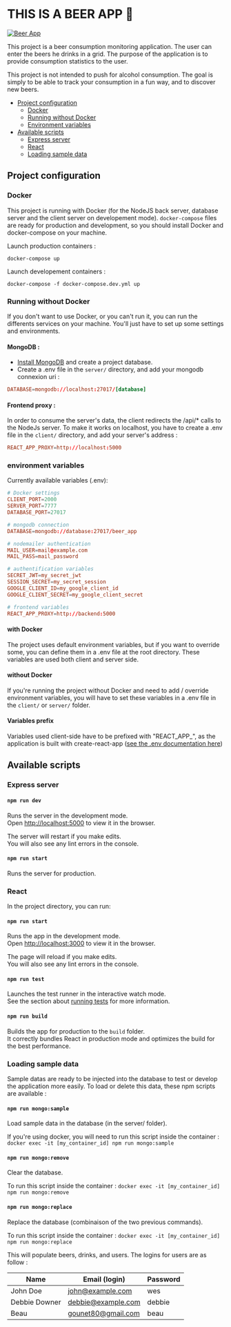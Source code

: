# THIS IS A BEER APP 🍺

[![Beer App](https://img.shields.io/endpoint?url=https://dashboard.cypress.io/badge/simple/3do2g1&style=flat&logo=cypress)](https://dashboard.cypress.io/projects/3do2g1/runs)

This project is a beer consumption monitoring application. The user can enter the beers he drinks in a grid. The purpose of the application is to provide consumption statistics to the user.

This project is not intended to push for alcohol consumption. The goal is simply to be able to track your consumption in a fun way, and to discover new beers.

- [Project configuration](#project-configuration)
  - [Docker](#docker)
  - [Running without Docker](#docker)
  - [Environment variables](#environmentvariables)
- [Available scripts](#available-scripts)
  - [Express server](#express-server)
  - [React](#react)
  - [Loading sample data](#loading-sample-data)

## Project configuration

### Docker

This project is running with Docker (for the NodeJS back server, database server and the client server on developement mode).
`docker-compose` files are ready for production and development, so you should install Docker and docker-compose on your machine.

Launch production containers :

`docker-compose up`

Launch developement containers :

`docker-compose -f docker-compose.dev.yml up`

### Running without Docker

If you don't want to use Docker, or you can't run it, you can run the differents services on your machine. You'll just have to set up some settings and environments.

#### MongoDB :

- [Install MongoDB](https://docs.mongodb.com/manual/installation/) and create a project database.
- Create a .env file in the `server/` directory, and add your mongodb connexion uri :

```conf
DATABASE=mongodb://localhost:27017/[database]
```

#### Frontend proxy :

In order to consume the server's data, the client redirects the /api/\* calls to the NodeJs server.
To make it works on localhost, you have to create a .env file in the `client/` directory, and add your server's address :

```conf
REACT_APP_PROXY=http://localhost:5000
```

### environment variables

Currently available variables (.env):

```conf
# Docker settings
CLIENT_PORT=2000
SERVER_PORT=7777
DATABASE_PORT=27017

# mongodb connection
DATABASE=mongodb://database:27017/beer_app

# nodemailer authentication
MAIL_USER=mail@example.com
MAIL_PASS=mail_password

# authentification variables
SECRET_JWT=my_secret_jwt
SESSION_SECRET=my_secret_session
GOOGLE_CLIENT_ID=my_google_client_id
GOOGLE_CLIENT_SECRET=my_google_client_secret

# frontend variables
REACT_APP_PROXY=http://backend:5000
```

#### with Docker

The project uses default environment variables, but if you want to override some, you can define them in a .env file at the root directory. These variables are used both client and server side.

#### without Docker

If you're running the project without Docker and need to add / override environment variables, you will have to set these variables in a .env file in the `client/` or `server/` folder.

#### Variables prefix

Variables used client-side have to be prefixed with "REACT_APP\_", as the application is built with create-react-app ([see the .env documentation here](https://create-react-app.dev/docs/adding-custom-environment-variables/))

## Available scripts

### Express server

#### `npm run dev`

Runs the server in the development mode.<br />
Open [http://localhost:5000](http://localhost:5000) to view it in the browser.

The server will restart if you make edits.<br />
You will also see any lint errors in the console.

#### `npm run start`

Runs the server for production.

### React

In the project directory, you can run:

#### `npm run start`

Runs the app in the development mode.<br />
Open [http://localhost:3000](http://localhost:3000) to view it in the browser.

The page will reload if you make edits.<br />
You will also see any lint errors in the console.

#### `npm run test`

Launches the test runner in the interactive watch mode.<br />
See the section about [running tests](https://facebook.github.io/create-react-app/docs/running-tests) for more information.

#### `npm run build`

Builds the app for production to the `build` folder.<br />
It correctly bundles React in production mode and optimizes the build for the best performance.

### Loading sample data

Sample datas are ready to be injected into the database to test or develop the application more easily. To load or delete this data, these npm scripts are available :

#### `npm run mongo:sample`

Load sample data in the database (in the server/ folder).

If you're using docker, you will need to run this script inside the container :
`docker exec -it [my_container_id] npm run mongo:sample`

#### `npm run mongo:remove`

Clear the database.

To run this script inside the container :
`docker exec -it [my_container_id] npm run mongo:remove`

#### `npm run mongo:replace`

Replace the database (combinaison of the two previous commands).

To run this script inside the container :
`docker exec -it [my_container_id] npm run mongo:replace`

This will populate beers, drinks, and users. The logins for users are as follow :

| Name          | Email (login)      | Password |
| ------------- | ------------------ | -------- |
| John Doe      | john@example.com   | wes      |
| Debbie Downer | debbie@example.com | debbie   |
| Beau          | gounet80@gmail.com | beau     |
